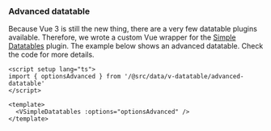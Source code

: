 ### Advanced datatable

Because Vue 3 is still the new thing, there are a very few datatable plugins
available. Therefore, we wrote a custom Vue wrapper for the [Simple Datatables](https://github.com/fiduswriter/Simple-DataTables)
plugin. The example below shows an advanced datatable. Check the code for more
details.

<!--code-->

```vue
<script setup lang="ts">
import { optionsAdvanced } from '/@src/data/v-datatable/advanced-datatable'
</script>

<template>
  <VSimpleDatatables :options="optionsAdvanced" />
</template>
```

<!--/code-->
